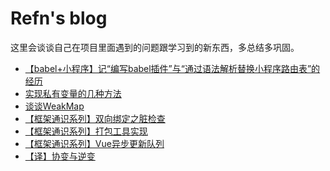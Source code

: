 # Refn's blog

这里会谈谈自己在项目里面遇到的问题跟学习到的新东西，多总结多巩固。

 - [【babel+小程序】记“编写babel插件”与“通过语法解析替换小程序路由表”的经历][1]
 - [实现私有变量的几种方法][2]
 - [谈谈WeakMap][3]
 - [【框架通识系列】双向绑定之脏检查][4]
 - [【框架通识系列】打包工具实现][4]
 - [【框架通识系列】Vue异步更新队列][5]
 - [【译】协变与逆变][6]

 [1]: https://github.com/ZhaZhengRefn/blog/issues/2
 [2]: https://github.com/ZhaZhengRefn/blog/issues/3
 [3]: https://github.com/ZhaZhengRefn/blog/issues/4
 [4]: https://github.com/ZhaZhengRefn/blog/issues/5
 [4]: https://github.com/ZhaZhengRefn/blog/issues/6
 [5]: https://github.com/ZhaZhengRefn/blog/issues/7
 [6]: https://github.com/ZhaZhengRefn/blog/issues/8
